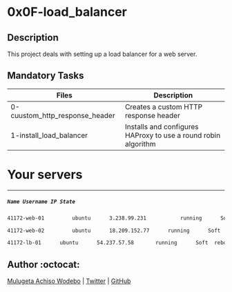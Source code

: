 # 0x0F-load_balancer

## Description

This project deals with setting up a load balancer for a web server.

## Mandatory Tasks

| Files | Description |
| ----- | ----------- |
| 0-cuustom_http_response_header | Creates a custom HTTP response header |
| 1-install_load_balancer | Installs and configures HAProxy to use a round robin algorithm |



# Your servers
---
##### `Name Username IP State`

```sh
41172-web-01	     ubuntu	     3.238.99.231           running	     Soft  reboot	    Hard    reboot	   Ask a new server
```

```sh
41172-web-02	     ubuntu	     18.209.152.77	    running	     Soft  reboot	    Hard    reboot	   Ask a new server
```


```sh
41172-lb-01	     ubuntu	     54.237.57.58	    running	     Soft  reboot	    Hard    reboot	   Ask a new server
```

## Author :octocat:

[Mulugeta Achiso Wodebo](https://www.linkedin.com/in/mulugeta-wodebo-843118170) | [Twitter](https://twitter.com/anem_achiso) | [GitHub](https://github.com/Anemachiso)
